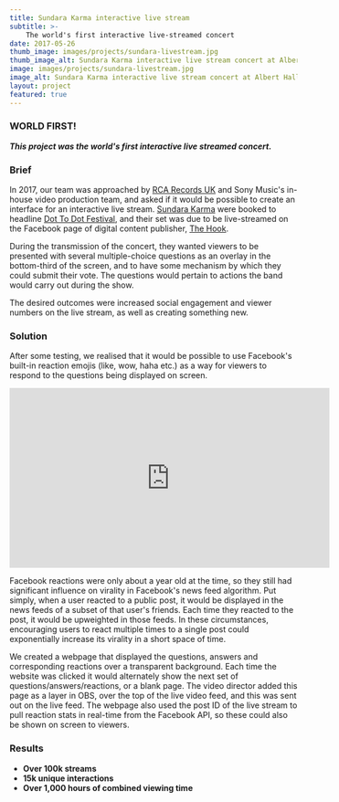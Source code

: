 ```yaml
---
title: Sundara Karma interactive live stream
subtitle: >-
    The world's first interactive live-streamed concert
date: 2017-05-26
thumb_image: images/projects/sundara-livestream.jpg
thumb_image_alt: Sundara Karma interactive live stream concert at Albert Hall Manchester for Dot To Dot Festival 2017. Take control of the show.
image: images/projects/sundara-livestream.jpg
image_alt: Sundara Karma interactive live stream concert at Albert Hall Manchester for Dot To Dot Festival 2017. Take control of the show.
layout: project
featured: true
---
```


### WORLD FIRST!
***This project was the world's first interactive live streamed concert.***

### Brief
In 2017, our team was approached by [RCA Records UK](https://www.rca-records.co.uk/) and Sony Music's in-house video production team, and asked if it would be possible to create an interface for an interactive live stream. [Sundara Karma](https://sundarakarma.com/) were booked to headline [Dot To Dot Festival](https://www.dottodotfestival.co.uk/), and their set was due to be live-streamed on the Facebook page of digital content publisher, [The Hook]().  

During the transmission of the concert, they wanted viewers to be presented with several multiple-choice questions as an overlay in the bottom-third of the screen, and to have some mechanism by which they could submit their vote. The questions would pertain to actions the band would carry out during the show.  

The desired outcomes were increased social engagement and viewer numbers on the live stream, as well as creating something new.

### Solution
After some testing, we realised that it would be possible to use Facebook's built-in reaction emojis (like, wow, haha etc.) as a way for viewers to respond to the questions being displayed on screen.  

<iframe width="560" height="315" src="https://www.youtube.com/embed/10T1Ef--kFE" frameborder="0" allow="accelerometer; autoplay; clipboard-write; encrypted-media; gyroscope; picture-in-picture" allowfullscreen></iframe>

Facebook reactions were only about a year old at the time, so they still had significant influence on virality in Facebook's news feed algorithm. Put simply, when a user reacted to a public post, it would be displayed in the news feeds of a subset of that user's friends. Each time they reacted to the post, it would be upweighted in those feeds. In these circumstances, encouraging users to react multiple times to a single post could exponentially increase its virality in a short space of time.  

We created a webpage that displayed the questions, answers and corresponding reactions over a transparent background. Each time the website was clicked it would alternately show the next set of questions/answers/reactions, or a blank page. The video director added this page as a layer in OBS, over the top of the live video feed, and this was sent out on the live feed. The webpage also used the post ID of the live stream to pull reaction stats in real-time from the Facebook API, so these could also be shown on screen to viewers.  

### Results
* **Over 100k streams**
* **15k unique interactions**
* **Over 1,000 hours of combined viewing time**